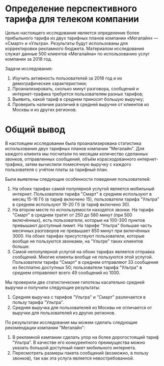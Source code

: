 # Определение перспективного тарифа для телеком компании

Целью настоящего исследования является определение более прибыльного тарифа из двух тарифных планов компании «Мегалайн» —  «Смарт» и «Ультра». Результаты будут использованы для корректировки рекламного бюджета. Материалом исследования служат данные 500 клиентов «Мегалайна» по использованию услуг компании за 2018 год.

Задачи исследования:
1. Изучить активность пользователей за 2018 год и их демографические характеристики;
2. Проанализировать, сколько минут разговора, сообщений и интернет-трафика требуется пользователям разных тарифов;
3. Выявить, какой тариф в среднем приносит большую выручку;
4. Проверить наличие различий в средней выручке от клиентов из Москвы и из других регионов.

# Общий вывод

В настоящем исследовании была проанализирована статистика использования двух тарифных планов компании "Мегалайн". Для каждого клиента мы посчитали по месяцам количество сделанных звонков, отправленных сообщений, объём израсходованного интернет-трафика, затем вычислили помесячную выручку с каждого пользователя с учётом платы за тарифный план. 

Были выявлены следующие особенности поведения пользователей:
1. На обоих тарифах самой популярной услугой является мобильный интернет. Пользователи тарифа "Смарт" в среднем используют в месяц 15-16 Гб (в тариф включено 15), пользователи тарифа "Ультра" в среднем используют 19-20 Гб (в тариф включено 30).
2. На втором месте по используемости находятся звонки. На тарифе "Смарт" в среднем тратят от 250 до 580 минут (при 500 включённых), есть пользователи, которые на 100-300 пунктов превышают доступный лимит. На тарифе "Ультра" большая часть месячных разговоров не превышает 850 минут при включённых 3000. На обоих тарифах присутствуют пользователи, которые вообще не пользуются звонками, на "Ультре" таких клиентов больше.
3. Самой непопулярной услугой на обоих тарифах является отправка сообщений. Многие клиенты вообще не пользуются этой услугой. Пользователи тарифа "Смарт" в среднем отправляют 33 сообщения из бесплатно доступных 50; пользователи тарифа "Ультра" в среднем отправляют всего 49 сообщений из 1000.

Мы проверили две статистические гипотезы касательно средней выручки и получили следующие результаты:
1. Средняя выручка с тарифов "Ультра" и "Смарт" различается в пользу тарифа "Ультра".
2. Средняя выручка для пользователей из Москвы не отличается от выручки для пользователей из других регионов.

По результатам исследования мы можем сделать следующие рекомендации компании "Мегалайн":
1. В рекламной кампании сделать упор на более дорогостоящий тариф "Ультра". В качестве его конкурентного преимущества можно указать большой доступный пакет мобильного интернета.
2. Пересмотреть размеры пакета сообщений (возможно, в пользу звонков), так как эта услуга является невостребованной.
